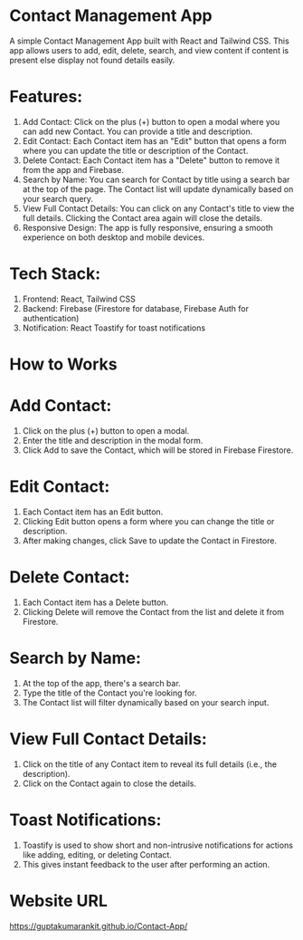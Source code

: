 # Contact Management App
A simple Contact Management App built with React and Tailwind CSS. This app allows users to add, edit, delete, search, and view content if content is present else display not found details easily.

# Features:

1. Add Contact: Click on the plus (+) button to open a modal where you can add new Contact. You can provide a title and description.
2. Edit Contact: Each Contact item has an "Edit" button that opens a form where you can update the title or description of the Contact.
3. Delete Contact: Each Contact item has a "Delete" button to remove it from the app and Firebase.
4. Search by Name: You can search for Contact by title using a search bar at the top of the page. The Contact list will update dynamically based on your search query.
5. View Full Contact Details: You can click on any Contact's title to view the full details. Clicking the Contact area again will close the details.
6. Responsive Design: The app is fully responsive, ensuring a smooth experience on both desktop and mobile devices.

# Tech Stack:

1. Frontend: React, Tailwind CSS
2. Backend: Firebase (Firestore for database, Firebase Auth for authentication)
3. Notification: React Toastify for toast notifications

# How to Works 

# Add Contact:

1.  Click on the plus (+) button to open a modal.
2.  Enter the title and description in the modal form.
3.  Click Add to save the Contact, which will be stored in Firebase Firestore.

# Edit Contact:

1.  Each Contact item has an Edit button.
2.  Clicking Edit button opens a form where you can change the title or description.
3.  After making changes, click Save to update the Contact in Firestore.

# Delete Contact:

1.  Each Contact item has a Delete button.
2.  Clicking Delete will remove the Contact from the list and delete it from Firestore.

# Search by Name:

1.  At the top of the app, there's a search bar.
2.  Type the title of the Contact you're looking for.
3.  The Contact list will filter dynamically based on your search input.

# View Full Contact Details:

1.  Click on the title of any Contact item to reveal its full details (i.e., the description).
2.  Click on the Contact again to close the details.

# Toast Notifications:

1.  Toastify is used to show short and non-intrusive notifications for actions like adding, editing, or deleting Contact.
2.  This gives instant feedback to the user after performing an action.

# Website URL 

https://guptakumarankit.github.io/Contact-App/
